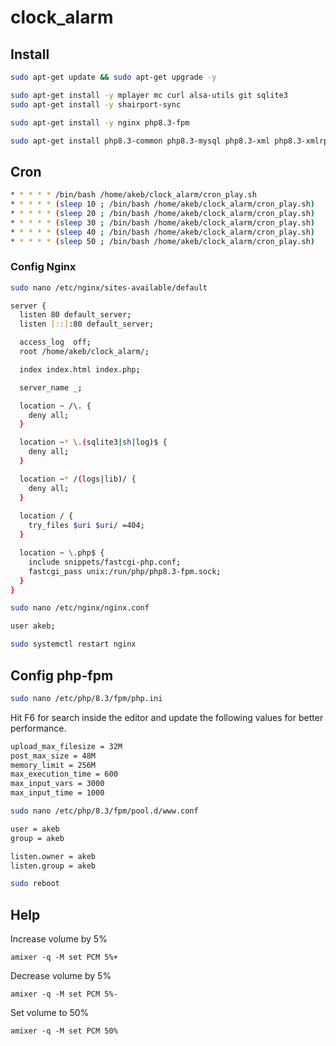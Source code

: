# clock_alarm

## Install

```bash
sudo apt-get update && sudo apt-get upgrade -y

sudo apt-get install -y mplayer mc curl alsa-utils git sqlite3
sudo apt-get install -y shairport-sync

sudo apt-get install -y nginx php8.3-fpm

sudo apt-get install php8.3-common php8.3-mysql php8.3-xml php8.3-xmlrpc php8.3-curl php8.3-gd php8.3-imagick php8.3-cli php8.3-dev php8.3-imap php8.3-mbstring php8.3-opcache php8.3-soap php8.3-zip php8.3-intl php8.3-sqlite php8.3-mcrypt -y
```

## Cron

```bash
* * * * * /bin/bash /home/akeb/clock_alarm/cron_play.sh
* * * * * (sleep 10 ; /bin/bash /home/akeb/clock_alarm/cron_play.sh)
* * * * * (sleep 20 ; /bin/bash /home/akeb/clock_alarm/cron_play.sh)
* * * * * (sleep 30 ; /bin/bash /home/akeb/clock_alarm/cron_play.sh)
* * * * * (sleep 40 ; /bin/bash /home/akeb/clock_alarm/cron_play.sh)
* * * * * (sleep 50 ; /bin/bash /home/akeb/clock_alarm/cron_play.sh)
```

### Config Nginx

```bash
sudo nano /etc/nginx/sites-available/default
```

```bash
server {
  listen 80 default_server;
  listen [::]:80 default_server;

  access_log  off;
  root /home/akeb/clock_alarm/;

  index index.html index.php;

  server_name _;

  location ~ /\. {
    deny all;
  }

  location ~* \.(sqlite3|sh|log)$ {
    deny all;
  }

  location ~* /(logs|lib)/ {
    deny all;
  }
  
  location / {
    try_files $uri $uri/ =404;
  }

  location ~ \.php$ {
    include snippets/fastcgi-php.conf;
    fastcgi_pass unix:/run/php/php8.3-fpm.sock;
  }
}
```

```bash
sudo nano /etc/nginx/nginx.conf
```

```bash
user akeb;
```

```bash
sudo systemctl restart nginx
```

## Config php-fpm

```bash
sudo nano /etc/php/8.3/fpm/php.ini
```

Hit F6 for search inside the editor and update the following values for better performance.

```bash
upload_max_filesize = 32M 
post_max_size = 48M 
memory_limit = 256M 
max_execution_time = 600 
max_input_vars = 3000 
max_input_time = 1000
```

```bash
sudo nano /etc/php/8.3/fpm/pool.d/www.conf
```

```bash
user = akeb
group = akeb

listen.owner = akeb
listen.group = akeb
```

```bash
sudo reboot
```

## Help

Increase volume by 5%

```amixer -q -M set PCM 5%+```

Decrease volume by 5%

```amixer -q -M set PCM 5%-```

Set volume to 50%

```amixer -q -M set PCM 50%```
